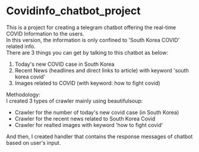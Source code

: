 # Covidinfo_chatbot_project

This is a project for creating a telegram chatbot offering the real-time COVID Information to the users.<br />
In this version, the information is only confined to 'South Korea COVID' related info.<br /> 
There are 3 things you can get by talking to this chatbot as below:<br />
1) Today's new COVID case in South Korea<br />
2) Recent News (headlines and direct links to article) with keyword 'south korea covid'<br />
3) Images related to COVID (with keyword: how to fight covid)<br />

Methodology:<br />
I created 3 types of crawler mainly using beautifulsoup:<br />
- Crawler for the number of today's new covid case (in South Korea)<br />
- Crawler for the recent news related to South Korea Covid<br />
- Crawler for realted images with keyword 'how to fight covid'<br />

And then, I created handler that contains the response messages of chatbot based on user's input. 


